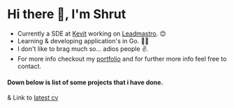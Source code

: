 <h1>Hi there 👋, I'm Shrut</h1>

- Currently a SDE at [Kevit](https://kevit.io/) working on [Leadmastro](https://leadmastro.com/). 😊
- Learning & developing application's in Go. 🧑‍💻
- I don't like to brag much so... adios people ✌️.
- For more info checkout my [portfolio](https://www.shrutsureja.tech/) and for further more info feel free to contact.
  
<h4>Down below is list of some projects that i have done.</h4>

& Link to [latest cv](https://cv.shrutsureja.tech)
<!---
shrutsureja/shrutsureja is a ✨ special ✨ repository because its `README.md` (this file) appears on your GitHub profile.
You can click the Preview link to take a look at your changes.
--->
